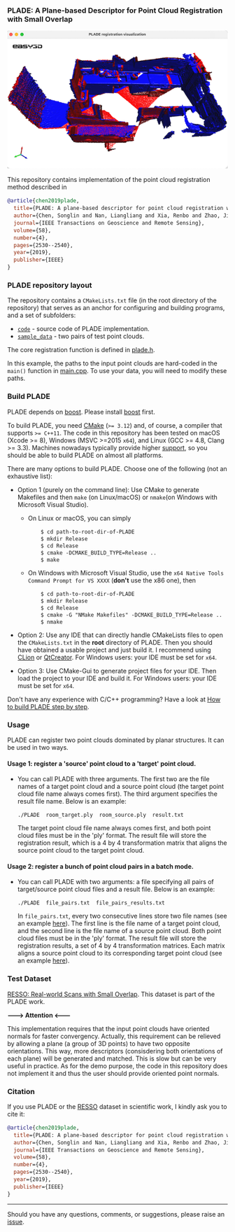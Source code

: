 ### PLADE: A Plane-based Descriptor for Point Cloud Registration with Small Overlap

<img src="./image/plade.png">

This repository contains implementation of the point cloud registration method described in 

```bibtex
@article{chen2019plade,
  title={PLADE: A plane-based descriptor for point cloud registration with small overlap},
  author={Chen, Songlin and Nan, Liangliang and Xia, Renbo and Zhao, Jibin and Wonka, Peter},
  journal={IEEE Transactions on Geoscience and Remote Sensing},
  volume={58},
  number={4},
  pages={2530--2540},
  year={2019},
  publisher={IEEE}
}
```

### PLADE repository layout
The repository contains a `CMakeLists.txt` file (in the root directory of the repository) that serves as an anchor for
configuring and building programs, and a set of subfolders:
* [`code`](https://github.com/chsl/PLADE/tree/master/code) - source code of PLADE implementation.
* [`sample_data`](https://github.com/chsl/PLADE/tree/master/sample_data) - two pairs of test point clouds.

The core registration function is defined in [plade.h](./code/PLADE/plade.h).

In this example, the paths to the input point clouds are hard-coded in the `main()` function in [main.cpp](https://github.com/chsl/PLADE/blob/9abacc087f2590452c592162ec1d2b2549a77271/code/PLADE/main.cpp#L48). 
To use your data, you will need to modify these paths.

### Build PLADE

PLADE depends on [boost](https://www.boost.org/). Please install [boost](https://www.boost.org/) first.

To build PLADE, you need [CMake](https://cmake.org/download/) (`>= 3.12`) and, of course, a compiler that supports `>= C++11`. The code in this repository has been tested on macOS (Xcode >= 8), Windows (MSVC >=2015 `x64`), and Linux (GCC >= 4.8, Clang >= 3.3). Machines
nowadays typically provide higher [support](https://en.cppreference.com/w/cpp/compiler_support), so you should be able
to build PLADE on almost all platforms.

There are many options to build PLADE. Choose one of the following (not an exhaustive list):

- Option 1 (purely on the command line): Use CMake to generate Makefiles and then `make` (on Linux/macOS) or `nmake`(on Windows with Microsoft
  Visual Studio).
    - On Linux or macOS, you can simply
      ```
          $ cd path-to-root-dir-of-PLADE
          $ mkdir Release
          $ cd Release
          $ cmake -DCMAKE_BUILD_TYPE=Release ..
          $ make
      ```
    - On Windows with Microsoft Visual Studio, use the `x64 Native Tools Command Prompt for VS XXXX` (**don't** use the x86 one), then
      ```
          $ cd path-to-root-dir-of-PLADE
          $ mkdir Release
          $ cd Release
          $ cmake -G "NMake Makefiles" -DCMAKE_BUILD_TYPE=Release ..
          $ nmake
      ```

- Option 2: Use any IDE that can directly handle CMakeLists files to open the `CMakeLists.txt` in the **root** directory of
  PLADE. Then you should have obtained a usable project and just build it. I recommend using
  [CLion](https://www.jetbrains.com/clion/) or [QtCreator](https://www.qt.io/product). For Windows users: your IDE must be set for `x64`.

- Option 3: Use CMake-Gui to generate project files for your IDE. Then load the project to your IDE and build it. For Windows users: your IDE must be set for `x64`.

Don't have any experience with C/C++ programming?
Have a look at <a href="https://github.com/LiangliangNan/Easy3D/blob/main/HowToBuild.md">How to build PLADE step by
step</a>.

### Usage

PLADE can register two point clouds dominated by planar structures. It can be used in two ways.


#### Usage 1: register a 'source' point cloud to a 'target' point cloud.

* You can call PLADE with three arguments. The first two are the file names of a target point
cloud and a source point cloud (the target point cloud file name always comes first). The
third argument specifies the result file name. Below is an example:

    ```commandline
    ./PLADE  room_target.ply  room_source.ply  result.txt
    ```

    The target point cloud file name always comes first, and both point cloud files must be in
the 'ply' format. The result file will store the registration result, which is a 4 by 4
transformation matrix that aligns the source point cloud to the target point cloud.

#### Usage 2: register a bunch of point cloud pairs in a batch mode.

* You can call PLADE with two arguments: a file specifying all pairs of target/source point cloud 
  files and a result file. Below is an example:

    ```commandline
    ./PLADE  file_pairs.txt  file_pairs_results.txt
    ```

    In ```file_pairs.txt```, every two consecutive lines store two file names (see an example 
[here](./sample_data/file_pairs.txt)). The first line is the file name of a target point cloud, 
and the second line is the file name of a source point cloud. Both point cloud files must be in
the 'ply' format. The result file will store the registration results, a set of 4 by 4 transformation 
matrices. Each matrix aligns a source point cloud to its corresponding target point cloud (see an 
example [here](./sample_data/file_pairs_results.txt)).

### Test Dataset

[RESSO: Real-world Scans with Small Overlap](https://3d.bk.tudelft.nl/liangliang/publications/2019/plade/resso.html).
This dataset is part of the PLADE work.

**---> Attention <---** 

This implementation requires that the input point clouds have oriented normals for faster convergency. Actually, this requirement can be relieved by allowing a plane (a group of 3D points) to have two opposite orientations. This way, more descriptors (consisdering both orientations of each plane) will be generated and matched. This is slow but can be very useful in practice. As for the demo purpose, the code in this repository does not implement it and thus the user should provide oriented point normals.

### Citation
If you use PLADE or the [RESSO](https://3d.bk.tudelft.nl/liangliang/publications/2019/plade/resso.html) dataset in scientific work, I kindly ask you to cite it:

```bibtex
@article{chen2019plade,
  title={PLADE: A plane-based descriptor for point cloud registration with small overlap},
  author={Chen, Songlin and Nan, Liangliang and Xia, Renbo and Zhao, Jibin and Wonka, Peter},
  journal={IEEE Transactions on Geoscience and Remote Sensing},
  volume={58},
  number={4},
  pages={2530--2540},
  year={2019},
  publisher={IEEE}
}
```
---------

Should you have any questions, comments, or suggestions, please raise an [issue](https://github.com/chsl/PLADE/issues).
